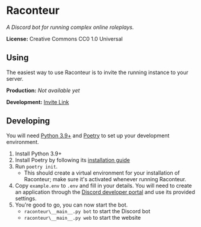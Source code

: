 Raconteur
=========

*A Discord bot for running complex online roleplays.*

**License:** Creative Commons CC0 1.0 Universal

## Using

The easiest way to use Raconteur is to invite the running instance to your server.

**Production:** *Not available yet*

**Development:** [Invite Link](https://discord.com/api/oauth2/authorize?client_id=838168138432380978&permissions=2617764977&scope=bot)

## Developing

You will need [Python 3.9+](https://www.python.org/) and [Poetry](https://python-poetry.org/) to set up your development environment.

1. Install Python 3.9+
2. Install Poetry by following its [installation guide](https://python-poetry.org/docs/#installation)
3. Run `poetry init`. 
   * This should create a virtual environment for your installation of Raconteur; make sure it's activated whenever running Raconteur.
4. Copy `example.env` to `.env` and fill in your details. You will need to create an application through the [Discord developer portal](https://discord.com/developers/applications) and use its provided settings.
5. You're good to go, you can now start the bot.
   * `raconteur\__main__.py bot` to start the Discord bot
   * `raconteur\__main__.py web` to start the website
